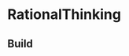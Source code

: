 # RationalThinking

## Build

<!-- ng build —prod —base-href ./
cd docs
cp index.html 404.html
echo ‘rationalthinking.it’ >CNAME -->
